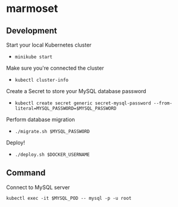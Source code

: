 # marmoset

## Development

Start your local Kubernetes cluster
- `minikube start`

Make sure you're connected the cluster
- `kubectl cluster-info`

Create a Secret to store your MySQL database password
- `kubectl create secret generic secret-mysql-password --from-literal=MYSQL_PASSWORD=$MYSQL_PASSWORD`

Perform database migration
- `./migrate.sh $MYSQL_PASSWORD`

Deploy!
- `./deploy.sh $DOCKER_USERNAME`

## Command

Connect to MySQL server

`kubectl exec -it $MYSQL_POD -- mysql -p -u root`
